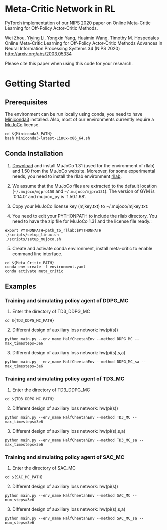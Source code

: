 # Meta-Critic  Network in RL

PyTorch implementation of our NIPS 2020 paper on Online Meta-Critic Learning for Off-Policy Actor-Critic Methods.

Wei Zhou, Yiying Li, Yongxin Yang, Huaimin Wang, Timothy M. Hospedales
Online Meta-Critic Learning for Off-Policy Actor-Critic Methods
Advances in Neural Information Processing Systems 34 (NIPS 2020)
http://arxiv.org/abs/2003.05334

Please cite this paper when using this code for your research.

# Getting Started

## Prerequisites

The environment can be run locally using conda, you need to have [Miniconda3](https://conda.io/projects/conda/en/latest/user-guide/install/linux.html#install-linux-silent) installed. Also, most of our environments currently require a [MuJoCo](https://www.roboti.us/license.html) license.
```
cd ${Miniconda3_PATH}
bash Miniconda3-latest-Linux-x86_64.sh
```

## Conda Installation

1.  [Download](https://www.roboti.us/index.html) and install MuJoCo 1.31 (used for the environment of rllab) and 1.50 from the MuJoCo website. Moreover, for some experimental needs, you need to install the rllab environment [rllab](https://rllab.readthedocs.io/en/latest/index.html).

2.  We assume that the MuJoCo files are extracted to the default location (`~/.mujoco/mjpro150` and `~/.mujoco/mjpro131`). The version of GYM is '0.14.0' and mujoco_py is '1.50.1.68'.

3.  Copy your MuJoCo license key (mjkey.txt) to ~/.mujoco/mjkey.txt:

4. You need to edit your PYTHONPATH to include the rllab directory. You need to have the zip file for MuJoCo 1.31 and the license file ready.:
```
export PYTHONPATH=path_to_rllab:$PYTHONPATH
./scripts/setup_linux.sh
./scripts/setup_mujoco.sh
```

5.  Create and activate conda environment, install meta-critic to enable command line interface.
```
cd ${Meta_Critic_PATH}
conda env create -f environment.yaml
conda activate meta_critic
```

## Examples
### Training and simulating policy agent of DDPG_MC
1.  Enter the directory of TD3_DDPG_MC

```
cd ${TD3_DDPG_MC_PATH}
```
2.  Different design of auxiliary loss network: hw(pi(s))
```
python main.py --env_name HalfCheetahEnv --method DDPG_MC --max_timesteps=3e6
```

3.  Different design of auxiliary loss network: hw(pi(s),s,a)
```
python main.py --env_name HalfCheetahEnv --method DDPG_MC_sa --max_timesteps=3e6
```

### Training and simulating policy agent of TD3_MC
1.  Enter the directory of TD3_DDPG_MC

```
cd ${TD3_DDPG_MC_PATH}
```
2.  Different design of auxiliary loss network: hw(pi(s))
```
python main.py --env_name HalfCheetahEnv --method TD3_MC --max_timesteps=3e6
```

3.  Different design of auxiliary loss network: hw(pi(s),s,a)
```
python main.py --env_name HalfCheetahEnv --method TD3_MC_sa --max_timesteps=3e6
```

### Training and simulating policy agent of SAC_MC
1.  Enter the directory of SAC_MC

```
cd ${SAC_MC_PATH}
```
2.  Different design of auxiliary loss network: hw(pi(s))
```
python main.py --env_name HalfCheetahEnv --method SAC_MC --num_steps=3e6
```

3.  Different design of auxiliary loss network: hw(pi(s),s,a)
```
python main.py --env_name HalfCheetahEnv --method SAC_MC_sa --num_steps=3e6
```
